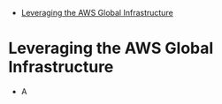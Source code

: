 - [Leveraging the AWS Global Infrastructure](#leveraging-the-aws-global-infrastructure)

# Leveraging the AWS Global Infrastructure

- A
